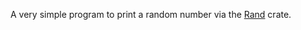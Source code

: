 A very simple program to print a random number via the [Rand](https://github.com/rust-random/rand) crate.
